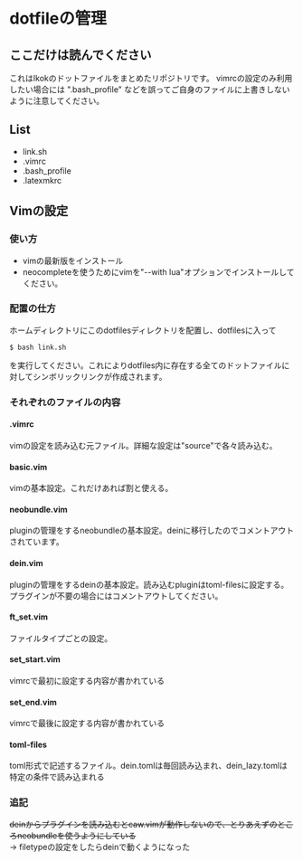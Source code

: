 # dotfileの管理

## ここだけは読んでください
これはIkokのドットファイルをまとめたリポジトリです。
vimrcの設定のみ利用したい場合には ".bash_profile"
などを誤ってご自身のファイルに上書きしないように注意してください。

## List
- link.sh
- .vimrc
- .bash_profile
- .latexmkrc

## Vimの設定
### 使い方
- vimの最新版をインストール
- neocompleteを使うためにvimを"--with lua"オプションでインストールしてください。


### 配置の仕方 
ホームディレクトリにこのdotfilesディレクトリを配置し、dotfilesに入って
```sh:title
$ bash link.sh
```
を実行してください。これによりdotfiles内に存在する全てのドットファイルに対してシンボリックリンクが作成されます。


### それぞれのファイルの内容
#### .vimrc
vimの設定を読み込む元ファイル。詳細な設定は"source"で各々読み込む。
#### basic.vim
vimの基本設定。これだけあれば割と使える。
#### neobundle.vim
pluginの管理をするneobundleの基本設定。deinに移行したのでコメントアウトされています。
#### dein.vim
pluginの管理をするdeinの基本設定。読み込むpluginはtoml-filesに設定する。プラグインが不要の場合にはコメントアウトしてください。
#### ft_set.vim
ファイルタイプごとの設定。
#### set_start.vim
vimrcで最初に設定する内容が書かれている
#### set_end.vim
vimrcで最後に設定する内容が書かれている
#### toml-files
toml形式で記述するファイル。dein.tomlは毎回読み込まれ、dein_lazy.tomlは特定の条件で読み込まれる

### 追記
~~deinからプラグインを読み込むとcaw.vimが動作しないので、とりあえずのところneobundleを使うようにしている~~<br>
&rarr; filetypeの設定をしたらdeinで動くようになった

